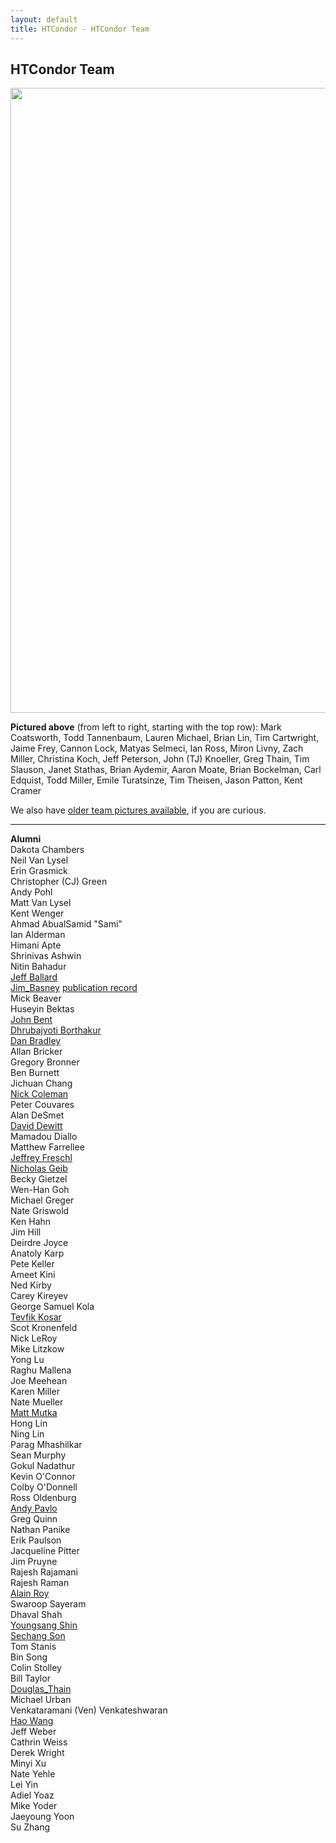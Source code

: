```yaml
---
layout: default
title: HTCondor - HTCondor Team
---
```


<h2>HTCondor Team</h2>

<p><img width="1000" src="{{ '/assets/images/team-2021.jpg' | relative_url}}" border="0"></p>
<p>
<b>Pictured above</b> (from left to right, starting with the top row):
Mark Coatsworth, 
Todd Tannenbaum, 
Lauren Michael, 
Brian Lin, 
Tim Cartwright, 
Jaime Frey, 
Cannon Lock, 
Matyas Selmeci, 
Ian Ross, 
Miron Livny, 
Zach Miller, 
Christina Koch, 
Jeff Peterson, 
John (TJ) Knoeller, 
Greg Thain, 
Tim Slauson, 
Janet Stathas, 
Brian Aydemir, 
Aaron Moate, 
Brian Bockelman, 
Carl Edquist, 
Todd Miller, 
Emile Turatsinze, 
Tim Theisen, 
Jason Patton, 
Kent Cramer
</p>
<p>
  We also have <a href="old-team-pictures.html">older team pictures
  available</a>, if you are curious.
</p>

<hr>

<p>
<a name="Alumni"></a>
<b>Alumni</b><br/>
Dakota Chambers<br/>
Neil Van Lysel<br/>
Erin Grasmick<br/>
Christopher (CJ) Green<br/>
Andy Pohl<br/>
Matt Van Lysel<br/>
Kent Wenger<br/>
Ahmad AbualSamid "Sami"<br/>
Ian Alderman<br/>
Himani Apte<br/>
Shrinivas Ashwin<br/>
Nitin Bahadur<br/>
<a href="http://www.cs.wisc.edu/~ballard/">Jeff Ballard</a><br/>
<a href="http://www.ncsa.uiuc.edu/~jbasney/">Jim_Basney</a>
    <a href="http://www.ncsa.illinois.edu/People/jbasney/#pubs">publication record</a><br/>
Mick Beaver<br/>
Huseyin Bektas<br/>
<a href="http://pages.cs.wisc.edu/~johnbent/">John Bent</a><br/>
<a href="http://www.borthakur.com/dhruba_borthakur">Dhrubajyoti Borthakur</a><br/>
<a href="http://www.hep.wisc.edu/~dan/">Dan Bradley</a><br/>
Allan Bricker<br/>
Gregory Bronner<br/>
Ben Burnett<br/>
Jichuan Chang<br/>
<a href="http://cs.wvutech.edu/ncoleman/">Nick Coleman</a><br/>
Peter Couvares<br/>
Alan DeSmet<br/>
<a href="http://pages.cs.wisc.edu/~dewitt/">David Dewitt</a><br/>
Mamadou Diallo<br/>
Matthew Farrellee<br/>
<a href="http://pages.cs.wisc.edu/~jfreschl/">Jeffrey Freschl</a><br/>
<a href="http://pages.cs.wisc.edu/~njg/">Nicholas Geib</a><br/>
Becky Gietzel<br/>
Wen-Han Goh<br/>
Michael Greger<br/>
Nate Griswold<br/>
Ken Hahn<br/>
Jim Hill<br/>
Deirdre Joyce<br/>
Anatoly Karp<br/>
Pete Keller<br/>
Ameet Kini<br/>
Ned Kirby<br/>
Carey Kireyev<br/>
George Samuel Kola<br/>
<a href="http://www.cct.lsu.edu/~kosar/">Tevfik Kosar</a><br/>
Scot Kronenfeld<br/>
Nick LeRoy<br/>
Mike Litzkow<br/>
Yong Lu<br/>
Raghu Mallena<br/>
Joe Meehean<br/>
Karen Miller<br/>
Nate Mueller<br/>
<a href="https://www.cse.msu.edu/~mutka/">Matt Mutka</a><br/>
Hong Lin<br/>
Ning Lin<br/>
Parag Mhashilkar<br/>
Sean Murphy<br/>
Gokul Nadathur<br/>
Kevin O'Connor<br/>
Colby O'Donnell<br/>
Ross Oldenburg<br/>
<a href="http://www.cs.cmu.edu/~pavlo/">Andy Pavlo</a><br/>
Greg Quinn<br/>
Nathan Panike<br/>
Erik Paulson<br/>
Jacqueline Pitter<br/>
Jim Pruyne<br/>
Rajesh Rajamani<br/>
Rajesh Raman<br/>
<a href="http://www.aslag.net">Alain Roy</a><br/>
Swaroop Sayeram<br/>
Dhaval Shah<br/>
<a href="http://pages.cs.wisc.edu/~ysshin/">Youngsang Shin</a><br/> 
<a href="http://pages.cs.wisc.edu/~sschang/">Sechang Son</a><br/>
Tom Stanis<br/>
Bin Song<br/>
Colin Stolley<br/>
Bill Taylor<br/>
<a href="https://www3.nd.edu/~dthain/">Douglas_Thain</a><br/>
Michael Urban<br/>
Venkataramani (Ven) Venkateshwaran<br/>
<a href="/~hbwang">Hao Wang</a><br/> 
Jeff Weber<br/>
Cathrin Weiss<br/>
Derek Wright<br/>
Minyi Xu<br/>
Nate Yehle<br/>
Lei Yin<br/>
Adiel Yoaz<br/>
Mike Yoder<br/>
Jaeyoung Yoon<br/>
Su Zhang<br/>
</p>